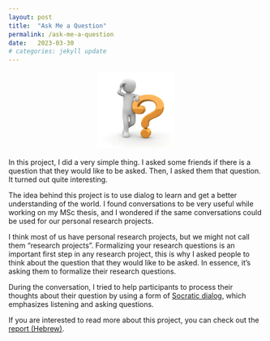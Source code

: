 ```yaml
---
layout: post
title:  "Ask Me a Question"
permalink: /ask-me-a-question
date:   2023-03-30 
# categories: jekyll update
---
```

<center><img src="/static/images/ask_me_a_question.webp" width="30%" height="auto"></center>
<br>
In this project, I did a very simple thing. I asked some friends if there is a question that they would like to be asked. Then, I asked them that question. It turned out quite interesting.

The idea behind this project is to use dialog to learn and get a better understanding of the world. I found conversations to be very useful while working on my MSc thesis, and I wondered if the same conversations could be used for our personal research projects. 

I think most of us have personal research projects, but we might not call them “research projects”. Formalizing your research questions is an important first step in any research project, this is why I asked people to think about the question that they would like to be asked. In essence, it’s asking them to formalize their research questions.

During the conversation, I tried to help participants to process their thoughts about their question by using a form of [Socratic dialog](https://en.wikipedia.org/wiki/Socratic_dialogue), which emphasizes listening and asking questions.

If you are interested to read more about this project, you can check out the [report (Hebrew)](/static/pdfs/ask_me_a_question_report.pdf). 
